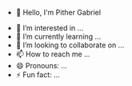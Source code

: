 * 👋 Hello, I'm Pither Gabriel 
- 👀 I’m interested in ...
- 🌱 I’m currently learning ...
- 💞️ I’m looking to collaborate on ...
- 📫 How to reach me ...
- 😄 Pronouns: ...
- ⚡ Fun fact: ...

<!---
PitherGabriel/PitherGabriel is a ✨ special ✨ repository because its `README.md` (this file) appears on your GitHub profile.
You can click the Preview link to take a look at your changes.
--->
